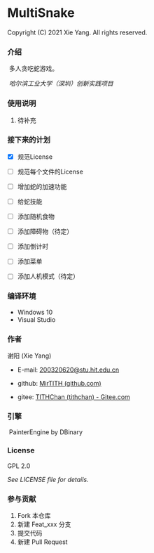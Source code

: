 # MultiSnake

Copyright (C) 2021 Xie Yang. All rights reserved. 

### 介绍
​	多人贪吃蛇游戏。

​	*哈尔滨工业大学（深圳）创新实践项目*

### 使用说明
1.  待补充

### 接下来的计划
- [x] 规范License
- [ ] 规范每个文件的License
- [ ] 增加蛇的加速功能
- [ ] 给蛇技能
- [ ] 添加随机食物
- [ ] 添加障碍物（待定）
- [ ] 添加倒计时
- [ ] 添加菜单
- [ ] 添加人机模式（待定）


### 编译环境
- Windows 10
- Visual Studio

### 作者
谢阳 (Xie Yang)

- E-mail: 200320620@stu.hit.edu.cn

- github: [MirTITH (github.com)](https://github.com/MirTITH)
- gitee: [TITHChan (tithchan) - Gitee.com](https://gitee.com/tithchan)

<!-- ### 版本说明 -->

### 引擎
​	PainterEngine by DBinary

### License
GPL 2.0

*See LICENSE file for details.*

### 参与贡献

1.  Fork 本仓库
2.  新建 Feat_xxx 分支
3.  提交代码
4.  新建 Pull Request
